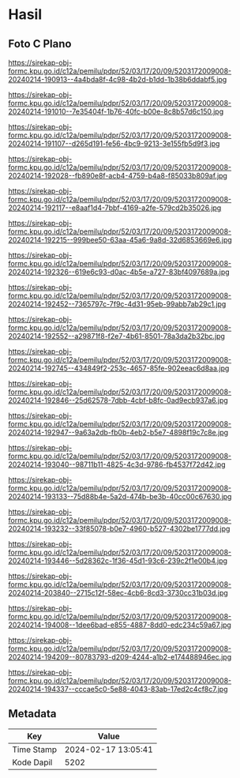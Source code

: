 # Hasil

## Foto C Plano

https://sirekap-obj-formc.kpu.go.id/c12a/pemilu/pdpr/52/03/17/20/09/5203172009008-20240214-190913--4a4bda8f-4c98-4b2d-b1dd-1b38b6ddabf5.jpg

https://sirekap-obj-formc.kpu.go.id/c12a/pemilu/pdpr/52/03/17/20/09/5203172009008-20240214-191010--7e35404f-1b76-40fc-b00e-8c8b57d6c150.jpg

https://sirekap-obj-formc.kpu.go.id/c12a/pemilu/pdpr/52/03/17/20/09/5203172009008-20240214-191107--d265d191-fe56-4bc9-9213-3e155fb5d9f3.jpg

https://sirekap-obj-formc.kpu.go.id/c12a/pemilu/pdpr/52/03/17/20/09/5203172009008-20240214-192028--fb890e8f-acb4-4759-b4a8-f85033b809af.jpg

https://sirekap-obj-formc.kpu.go.id/c12a/pemilu/pdpr/52/03/17/20/09/5203172009008-20240214-192117--e8aaf1d4-7bbf-4169-a2fe-579cd2b35026.jpg

https://sirekap-obj-formc.kpu.go.id/c12a/pemilu/pdpr/52/03/17/20/09/5203172009008-20240214-192215--999bee50-63aa-45a6-9a8d-32d6853669e6.jpg

https://sirekap-obj-formc.kpu.go.id/c12a/pemilu/pdpr/52/03/17/20/09/5203172009008-20240214-192326--619e6c93-d0ac-4b5e-a727-83bf4097689a.jpg

https://sirekap-obj-formc.kpu.go.id/c12a/pemilu/pdpr/52/03/17/20/09/5203172009008-20240214-192452--7365797c-7f9c-4d31-95eb-99abb7ab29c1.jpg

https://sirekap-obj-formc.kpu.go.id/c12a/pemilu/pdpr/52/03/17/20/09/5203172009008-20240214-192552--a29871f8-f2e7-4b61-8501-78a3da2b32bc.jpg

https://sirekap-obj-formc.kpu.go.id/c12a/pemilu/pdpr/52/03/17/20/09/5203172009008-20240214-192745--434849f2-253c-4657-85fe-902eeac6d8aa.jpg

https://sirekap-obj-formc.kpu.go.id/c12a/pemilu/pdpr/52/03/17/20/09/5203172009008-20240214-192846--25d62578-7dbb-4cbf-b8fc-0ad9ecb937a6.jpg

https://sirekap-obj-formc.kpu.go.id/c12a/pemilu/pdpr/52/03/17/20/09/5203172009008-20240214-192947--9a63a2db-fb0b-4eb2-b5e7-4898f19c7c8e.jpg

https://sirekap-obj-formc.kpu.go.id/c12a/pemilu/pdpr/52/03/17/20/09/5203172009008-20240214-193040--98711b11-4825-4c3d-9786-fb4537f72d42.jpg

https://sirekap-obj-formc.kpu.go.id/c12a/pemilu/pdpr/52/03/17/20/09/5203172009008-20240214-193133--75d88b4e-5a2d-474b-be3b-40cc00c67630.jpg

https://sirekap-obj-formc.kpu.go.id/c12a/pemilu/pdpr/52/03/17/20/09/5203172009008-20240214-193232--33f85078-b0e7-4960-b527-4302be1777dd.jpg

https://sirekap-obj-formc.kpu.go.id/c12a/pemilu/pdpr/52/03/17/20/09/5203172009008-20240214-193446--5d28362c-1f36-45d1-93c6-239c2f1e00b4.jpg

https://sirekap-obj-formc.kpu.go.id/c12a/pemilu/pdpr/52/03/17/20/09/5203172009008-20240214-203840--2715c12f-58ec-4cb6-8cd3-3730cc31b03d.jpg

https://sirekap-obj-formc.kpu.go.id/c12a/pemilu/pdpr/52/03/17/20/09/5203172009008-20240214-194008--1dee6bad-e855-4887-8dd0-edc234c59a67.jpg

https://sirekap-obj-formc.kpu.go.id/c12a/pemilu/pdpr/52/03/17/20/09/5203172009008-20240214-194209--80783793-d209-4244-a1b2-e174488946ec.jpg

https://sirekap-obj-formc.kpu.go.id/c12a/pemilu/pdpr/52/03/17/20/09/5203172009008-20240214-194337--cccae5c0-5e88-4043-83ab-17ed2c4cf8c7.jpg


## Metadata

| Key        | Value               |
| ---------- | ------------------- |
| Time Stamp | 2024-02-17 13:05:41 |
| Kode Dapil | 5202                |



